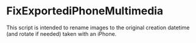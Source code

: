 # FixExportediPhoneMultimedia
This script is intended to rename images to the original creation datetime (and rotate if needed) taken with an iPhone.

